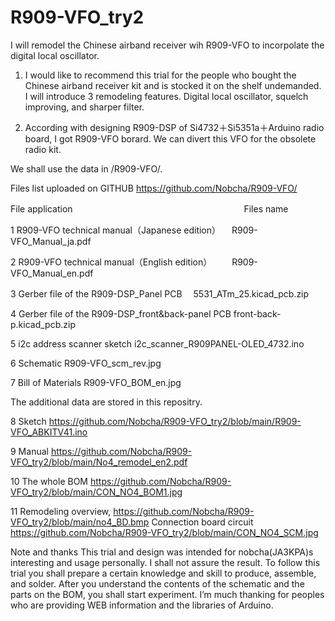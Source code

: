 # R909-VFO_try2 
I will remodel the Chinese airband receiver wih R909-VFO to incorpolate the digital local oscillator.

1. I would like to recommend this trial for the people who bought the Chinese airband receiver kit and is stocked it on the shelf undemanded.
   I will introduce 3 remodeling features. Digital local oscillator, squelch improving, and sharper filter. 

2. According with designing R909-DSP of Si4732＋Si5351a＋Arduino radio board, I got R909-VFO borard. We can divert this VFO for the obsolete radio kit.

We shall use the data in /R909-VFO/.

Files list uploaded on GITHUB         https://github.com/Nobcha/R909-VFO/

File application	　　　　　　　　　　　　　　　   　　　　Files name  

1	R909-VFO technical manual（Japanese edition）    　R909-VFO_Manual_ja.pdf

2	R909-VFO technical manual（English edition）   　　R909-VFO_Manual_en.pdf

3	Gerber file of the R909-DSP_Panel PCB      	         　5531_ATm_25.kicad_pcb.zip

4	Gerber file of the R909-DSP_front&back-panel PCB                  front-back-p.kicad_pcb.zip

5	i2c address scanner sketch	                             i2c_scanner_R909PANEL-OLED_4732.ino

6 Schematic 	                                            R909-VFO_scm_rev.jpg

7 Bill of Materials	                                           R909-VFO_BOM_en.jpg


The additional data are stored in this repositry.

8 Sketch                                                    https://github.com/Nobcha/R909-VFO_try2/blob/main/R909-VFO_ABKITV41.ino

9 Manual                                                    https://github.com/Nobcha/R909-VFO_try2/blob/main/No4_remodel_en2.pdf 

10 The whole BOM                                            https://github.com/Nobcha/R909-VFO_try2/blob/main/CON_NO4_BOM1.jpg

11 Remodeling overview,                                    https://github.com/Nobcha/R909-VFO_try2/blob/main/no4_BD.bmp
   Connection board circuit                                https://github.com/Nobcha/R909-VFO_try2/blob/main/CON_NO4_SCM.jpg

Note and thanks
This trial and design was intended for nobcha(JA3KPA)s interesting and usage personally. I shall not assure the result. To follow this trial you shall prepare a certain knowledge and skill to produce, assemble, and solder. After you understand the contents of the schematic and the parts on the BOM, you shall start experiment.
I’m much thanking for peoples who are providing WEB information and the libraries of Arduino.

